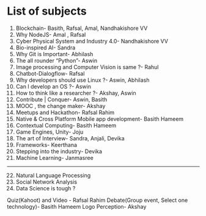 # List of subjects

1. Blockchain- Basith, Rafsal, Amal, Nandhakishore VV
2. Why NodeJS- Amal , Rafsal
3. Cyber Physical System and Industry 4.0- Nandhakishore VV
4. Bio-inspired AI- Sandra
5. Why Git is Important- Abhilash
6. The all rounder “Python”- Aswin
7. Image processing and Computer Vision is same ?- Rahul
8. Chatbot-Dialogflow- Rafsal
9. Why developers should use Linux ?- Aswin, Abhilash
10. Can I develop an OS ?- Aswin
11. How to think like a researcher ?- Akshay, Aswin
12. Contribute | Conquer- Aswin, Basith
13. MOOC , the change maker- Akshay
14. Meetups and Hackathon- Rafsal Rahim
15. Native & Cross Platform Mobile app development- Basith Hameem
16. Contextual Computing- Basith Hameem
17. Game Engines, Unity- Joju
18. The art of Interview- Sandra, Anjali, Devika
19. Frameworks- Keerthana
20. Stepping into the industry- Devika
21. Machine Learning- Janmasree
-------------------------------------------------------------------
22. Natural Language Processing
23. Social Network Analysis
24. Data Science is tough ?


Quiz(Kahoot) and Video - Rafsal Rahim 
Debate(Group event, Select one technology)- Basith Hameem 
Logo Perception- Akshay
